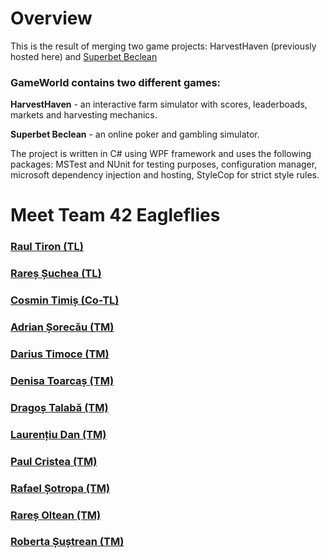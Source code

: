 # Overview
This is the result of merging two game projects: HarvestHaven (previously hosted here) and [Superbet Beclean](https://github.com/mirceamaierean/UBB-SE-2024-SuperbetBeclean)

### GameWorld contains two different games: 

**HarvestHaven** - an interactive farm simulator with scores, leaderboads, markets and harvesting mechanics.

**Superbet Beclean** - an online poker and gambling simulator.

The project is written in C# using WPF framework and uses the following packages: MSTest and NUnit for testing purposes, configuration manager, microsoft dependency injection and hosting, StyleCop for strict style rules.

# Meet Team 42 Eagleflies
### [Raul Tiron (TL)](https://github.com/PotatoOverlord22)
### [Rareș Șuchea (TL)](https://github.com/Rares1707)
### [Cosmin Timiș (Co-TL)](https://github.com/cosmintimis)
### [Adrian Șorecău (TM)](https://github.com/sorecauadrian)
### [Darius Timoce (TM)](https://github.com/MadeOfDye)
### [Denisa Toarcaș (TM)](https://github.com/DenisaToarcas)
### [Dragoș Talabă (TM)](https://github.com/tlbdrgs)
### [Laurențiu Dan (TM)](https://github.com/DanLaurentiu1)
### [Paul Cristea (TM)](https://github.com/Paul19cris)
### [Rafael Șotropa (TM)](https://github.com/SotropaRafael9)
### [Rareș Oltean (TM)](https://github.com/ORares13)
### [Roberta Șuștrean (TM)](https://github.com/betina17)
